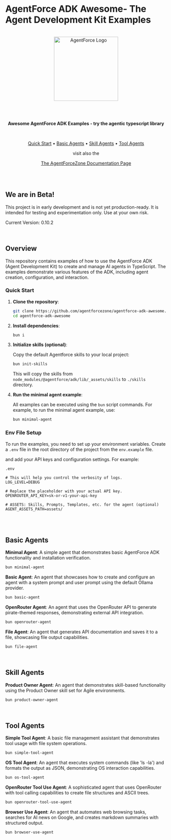 # AgentForce ADK Awesome-  The Agent Development Kit Examples

<br/>

<div align="center">
  <img src="https://avatars.githubusercontent.com/u/212582904?s=200" alt="AgentForce Logo" width="200" height="200">
  
  <br/> <br/>

  <p><strong>Awesome AgentForce ADK Examples - try the agentic typescript library</strong></p>

  <br/>

  <p>
    <a href="#quick-start">Quick Start</a> •
    <a href="#basic-agents">Basic Agents</a> •
    <a href="#skill-agents">Skill Agents</a> •
    <a href="#tool-agents">Tool Agents</a>
  </p>
  <p> visit also the </p>
  <p> 
  <a href="https://docs.agentforce.zone">The AgentForceZone Documentation Page </a>
  </p>
</div>

<br/>

<br/>

## We are in Beta!

This project is in early development and is not yet production-ready. It is intended for testing and experimentation only. Use at your own risk. 

Current Version: 0.10.2

<br/>

## Overview

This repository contains examples of how to use the AgentForce ADK (Agent Development Kit) to create and manage AI agents in TypeScript. The examples demonstrate various features of the ADK, including agent creation, configuration, and interaction.

### Quick Start

1. **Clone the repository**:

    ```bash
    git clone https://github.com/agentforcezone/agentforce-adk-awesome.git
    cd agentforce-adk-awesome
    ```

2. **Install dependencies**:

    ```bash
    bun i
    ```      

3. **Initialize skills (optional)**:

    Copy the default Agentforce skills to your local project:

    ```bash
    bun init-skills
    ```

    This will copy the skills from `node_modules/@agentforce/adk/lib/_assets/skills` to `./skills` directory.

4. **Run the minimal agent example**:
   
    All examples can be executed using the `bun` script commands. For example, to run the minimal agent example, use:

    ```bash
    bun minimal-agent
    ```

### Env File Setup

To run the examples, you need to set up your environment variables. Create a `.env` file in the root directory of the project from the `env.example` file.

and add your API keys and configuration settings. For example:

```env
.env

# This will help you control the verbosity of logs.
LOG_LEVEL=DEBUG

# Replace the placeholder with your actual API key.
OPENROUTER_API_KEY=sk-or-v1-your-api-key

# ASSETS: Skills, Prompts, Templates, etc. for the agent (optional)
AGENT_ASSETS_PATH=assets/
``` 

<br/>
<br/>

## Basic Agents

**Minimal Agent**: A simple agent that demonstrates basic AgentForce ADK functionality and installation verification.
```bash
bun minimal-agent
```

**Basic Agent**: An agent that showcases how to create and configure an agent with a system prompt and user prompt using the default Ollama provider.
```bash
bun basic-agent
```  

**OpenRouter Agent**: An agent that uses the OpenRouter API to generate pirate-themed responses, demonstrating external API integration.
```bash
bun openrouter-agent
```

**File Agent**: An agent that generates API documentation and saves it to a file, showcasing file output capabilities.
```bash
bun file-agent
```

<br/>

## Skill Agents

**Product Owner Agent**: An agent that demonstrates skill-based functionality using the Product Owner skill set for Agile environments.
```bash
bun product-owner-agent
```

<br/>

## Tool Agents

**Simple Tool Agent**: A basic file management assistant that demonstrates tool usage with file system operations.
```bash
bun simple-tool-agent
```

**OS Tool Agent**: An agent that executes system commands (like 'ls -la') and formats the output as JSON, demonstrating OS interaction capabilities.
```bash
bun os-tool-agent
```

**OpenRouter Tool Use Agent**: A sophisticated agent that uses OpenRouter with tool calling capabilities to create file structures and ASCII trees.
```bash
bun openrouter-tool-use-agent
```

**Browser Use Agent**: An agent that automates web browsing tasks, searches for AI news on Google, and creates markdown summaries with structured output.
```bash
bun browser-use-agent
```
